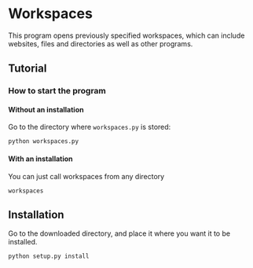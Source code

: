 # Workspaces

This program opens previously specified workspaces, which can include websites, files and directories as well as other programs.

## Tutorial

### How to start the program

#### Without an installation
Go to the directory where `workspaces.py` is stored:
```
python workspaces.py
```

#### With an installation
You can just call workspaces from any directory
```
workspaces
```

## Installation
Go to the downloaded directory, and place it where you want it to be installed.
```
python setup.py install
```
